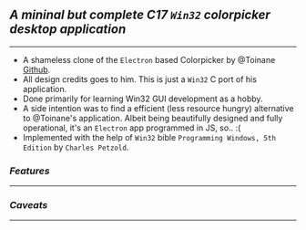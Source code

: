 ## ___A mininal but complete C17 `Win32` colorpicker desktop application___
------

- A shameless clone of the `Electron` based Colorpicker by @Toinane [Github](https://github.com/Toinane/colorpicker).
- All design credits goes to him. This is just a `Win32` C port of his application.
- Done primarily for learning Win32 GUI development as a hobby.
- A side intention was to find a efficient (less resource hungry) alternative to @Toinane's application. Albeit being beautifully designed and fully operational, it's an `Electron` app programmed in JS, so.. :(
- Implemented with the help of `Win32` bible `Programming Windows, 5th Edition` by `Charles Petzold`.

### ___Features___
-----


### ___Caveats___
-----
